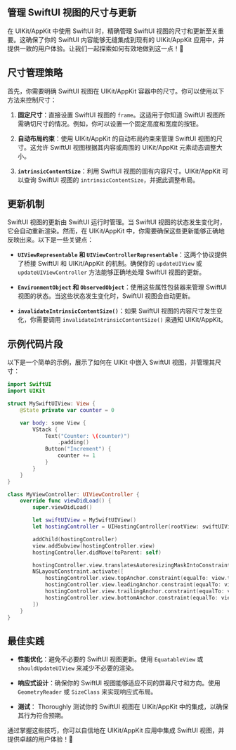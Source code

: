 ﻿## 管理 SwiftUI 视图的尺寸与更新

在 UIKit/AppKit 中使用 SwiftUI 时，精确管理 SwiftUI 视图的尺寸和更新至关重要。这确保了你的 SwiftUI 内容能够无缝集成到现有的 UIKit/AppKit 应用中，并提供一致的用户体验。让我们一起探索如何有效地做到这一点！🚀

## 尺寸管理策略

首先，你需要明确 SwiftUI 视图在 UIKit/AppKit 容器中的尺寸。你可以使用以下方法来控制尺寸：

1.  **固定尺寸**：直接设置 SwiftUI 视图的 `frame`。这适用于你知道 SwiftUI 视图所需确切尺寸的情况。例如，你可以设置一个固定高度和宽度的按钮。

2.  **自动布局约束**：使用 UIKit/AppKit 的自动布局约束来管理 SwiftUI 视图的尺寸。这允许 SwiftUI 视图根据其内容或周围的 UIKit/AppKit 元素动态调整大小。

3.  **`intrinsicContentSize`**：利用 SwiftUI 视图的固有内容尺寸。UIKit/AppKit 可以查询 SwiftUI 视图的 `intrinsicContentSize`，并据此调整布局。

## 更新机制

SwiftUI 视图的更新由 SwiftUI 运行时管理。当 SwiftUI 视图的状态发生变化时，它会自动重新渲染。然而，在 UIKit/AppKit 中，你需要确保这些更新能够正确地反映出来。以下是一些关键点：

*   **`UIViewRepresentable` 和 `UIViewControllerRepresentable`**：这两个协议提供了桥接 SwiftUI 和 UIKit/AppKit 的机制。确保你的 `updateUIView` 或 `updateUIViewController` 方法能够正确地处理 SwiftUI 视图的更新。

*   **`EnvironmentObject` 和 `ObservedObject`**：使用这些属性包装器来管理 SwiftUI 视图的状态。当这些状态发生变化时，SwiftUI 视图会自动更新。

*   **`invalidateIntrinsicContentSize()`**：如果 SwiftUI 视图的内容尺寸发生变化，你需要调用 `invalidateIntrinsicContentSize()` 来通知 UIKit/AppKit。

## 示例代码片段

以下是一个简单的示例，展示了如何在 UIKit 中嵌入 SwiftUI 视图，并管理其尺寸：

```swift
import SwiftUI
import UIKit

struct MySwiftUIView: View {
    @State private var counter = 0

    var body: some View {
        VStack {
            Text("Counter: \(counter)")
                .padding()
            Button("Increment") {
                counter += 1
            }
        }
    }
}

class MyViewController: UIViewController {
    override func viewDidLoad() {
        super.viewDidLoad()

        let swiftUIView = MySwiftUIView()
        let hostingController = UIHostingController(rootView: swiftUIView)

        addChild(hostingController)
        view.addSubview(hostingController.view)
        hostingController.didMove(toParent: self)

        hostingController.view.translatesAutoresizingMaskIntoConstraints = false
        NSLayoutConstraint.activate([
            hostingController.view.topAnchor.constraint(equalTo: view.topAnchor),
            hostingController.view.leadingAnchor.constraint(equalTo: view.leadingAnchor),
            hostingController.view.trailingAnchor.constraint(equalTo: view.trailingAnchor),
            hostingController.view.bottomAnchor.constraint(equalTo: view.bottomAnchor)
        ])
    }
}
```

## 最佳实践

*   **性能优化**：避免不必要的 SwiftUI 视图更新。使用 `EquatableView` 或 `shouldUpdateUIView` 来减少不必要的渲染。

*   **响应式设计**：确保你的 SwiftUI 视图能够适应不同的屏幕尺寸和方向。使用 `GeometryReader` 或 `SizeClass` 来实现响应式布局。

*   **测试**： Thoroughly 测试你的 SwiftUI 视图在 UIKit/AppKit 中的集成，以确保其行为符合预期。

通过掌握这些技巧，你可以自信地在 UIKit/AppKit 应用中集成 SwiftUI 视图，并提供卓越的用户体验！🎉


